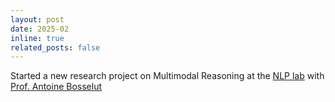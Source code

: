 ```yaml
---
layout: post
date: 2025-02
inline: true
related_posts: false
---
```


Started a new research project on Multimodal Reasoning at the <a href="https://nlp.epfl.ch/">NLP lab</a> with <a href="https://atcbosselut.github.io/">Prof. Antoine Bosselut</a>
